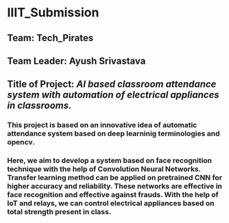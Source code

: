 # IIIT_Submission

## Team: Tech_Pirates
## Team Leader: Ayush Srivastava
## Title of Project: ***AI based classroom attendance system with automation of electrical appliances in classrooms.***

### This project is based on an innovative idea of automatic attendance system based on deep learninig terminologies and opencv.
### Here, we aim to develop a system based on face recognition technique with the help of Convolution Neural Networks. Transfer learning method can be applied on pretrained CNN for higher accuracy and reliability. These networks are effective in face recognition and effective against frauds. With the help of IoT and relays, we can control electrical appliances based on total strength present in class.
